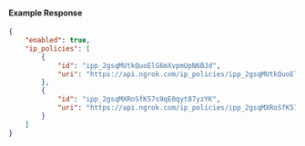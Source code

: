 <!-- Code generated for API Clients. DO NOT EDIT. -->

#### Example Response

```json
{
	"enabled": true,
	"ip_policies": [
		{
			"id": "ipp_2gsqMUtkQuoElG6mXvpmUpN6BJd",
			"uri": "https://api.ngrok.com/ip_policies/ipp_2gsqMUtkQuoElG6mXvpmUpN6BJd"
		},
		{
			"id": "ipp_2gsqMXRoSfK57s9qE0qyt87yzYK",
			"uri": "https://api.ngrok.com/ip_policies/ipp_2gsqMXRoSfK57s9qE0qyt87yzYK"
		}
	]
}
```
